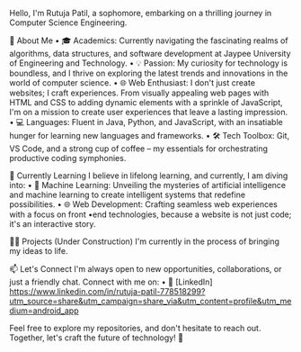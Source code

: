 Hello, 
I'm Rutuja Patil, a sophomore, embarking on a thrilling journey in Computer Science Engineering.


🚀 About Me
 • 🎓 Academics: Currently navigating the fascinating realms of algorithms, data structures, and software development at Jaypee University of Engineering and Technology.
 • 💡 Passion: My curiosity for technology is boundless, and I thrive on exploring the latest trends and innovations in the world of computer science.
 • 🌐 Web Enthusiast: I don't just create websites; I craft experiences. From visually appealing web pages with HTML and CSS to adding dynamic elements with a sprinkle of JavaScript, I'm on a mission to create user experiences that leave a lasting impression.
 • 💻 Languages: Fluent in Java, Python, and JavaScript, with an insatiable hunger for learning new languages and frameworks.
 • 🛠️ Tech Toolbox: Git, VS Code, and a strong cup of coffee – my essentials for orchestrating productive coding symphonies.


🌱 Currently Learning
I believe in lifelong learning, and currently, I am diving into:
 • 🤖 Machine Learning: Unveiling the mysteries of artificial intelligence and machine learning to create intelligent systems that redefine possibilities.
 • 🌐 Web Development: Crafting seamless web experiences with a focus on front •end technologies, because a website is not just code; it's an interactive story.


👨‍💻 Projects (Under Construction)
I'm currently in the process of bringing my ideas to life. 


📫 Let's Connect
I'm always open to new opportunities, collaborations, or just a friendly chat. Connect with me on:
 • 💼 [LinkedIn]
https://www.linkedin.com/in/rutuja-patil-778518299?utm_source=share&utm_campaign=share_via&utm_content=profile&utm_medium=android_app  

Feel free to explore my repositories, and don't hesitate to reach out. Together, let's craft the future of technology! 🚀



